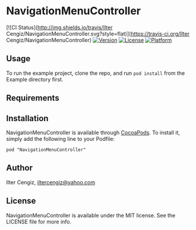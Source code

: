 # NavigationMenuController

[![CI Status](http://img.shields.io/travis/Ilter Cengiz/NavigationMenuController.svg?style=flat)](https://travis-ci.org/Ilter Cengiz/NavigationMenuController)
[![Version](https://img.shields.io/cocoapods/v/NavigationMenuController.svg?style=flat)](http://cocoadocs.org/docsets/NavigationMenuController)
[![License](https://img.shields.io/cocoapods/l/NavigationMenuController.svg?style=flat)](http://cocoadocs.org/docsets/NavigationMenuController)
[![Platform](https://img.shields.io/cocoapods/p/NavigationMenuController.svg?style=flat)](http://cocoadocs.org/docsets/NavigationMenuController)

## Usage

To run the example project, clone the repo, and run `pod install` from the Example directory first.

## Requirements

## Installation

NavigationMenuController is available through [CocoaPods](http://cocoapods.org). To install
it, simply add the following line to your Podfile:

    pod "NavigationMenuController"

## Author

Ilter Cengiz, iltercengiz@yahoo.com

## License

NavigationMenuController is available under the MIT license. See the LICENSE file for more info.

